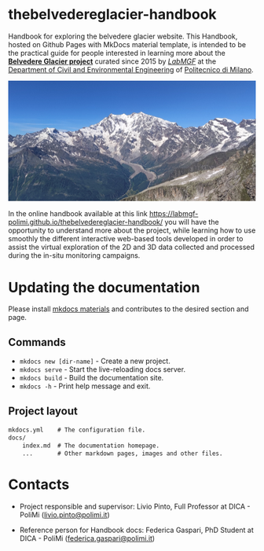 # thebelvedereglacier-handbook
Handbook for exploring the belvedere glacier website.
This Handbook, hosted on Github Pages with MkDocs material template, is intended to be the practical guide for people interested in learning more about the **[Belvedere Glacier project](https://thebelvedereglacier.it/)** curated since 2015 by *[LabMGF](https://labmgf.dica.polimi.it/)* at the [Department of Civil and Environmental Engineering](https://www.dica.polimi.it/) of [Politecnico di Milano](https://www.polimi.it/).

![Belvedere Glacier](docs/img/main.png)

In the online handbook available at this link https://labmgf-polimi.github.io/thebelvedereglacier-handbook/ you will have the opportunity to understand more about the project, while learning how to use smoothly the different interactive web-based tools developed in order to assist the virtual exploration of the 2D and 3D data collected and processed during the in-situ monitoring campaigns.

# Updating the documentation

Please install [mkdocs materials](https://squidfunk.github.io/mkdocs-material/) and contributes to the desired section and page.

## Commands

* `mkdocs new [dir-name]` - Create a new project.
* `mkdocs serve` - Start the live-reloading docs server.
* `mkdocs build` - Build the documentation site.
* `mkdocs -h` - Print help message and exit.

## Project layout

    mkdocs.yml    # The configuration file.
    docs/
        index.md  # The documentation homepage.
        ...       # Other markdown pages, images and other files.

# Contacts

* Project responsible and supervisor: Livio Pinto, Full Professor at DICA - PoliMi (livio.pinto@polimi.it)

* Reference person for Handbook docs: Federica Gaspari, PhD Student at DICA - PoliMi (federica.gaspari@polimi.it)
